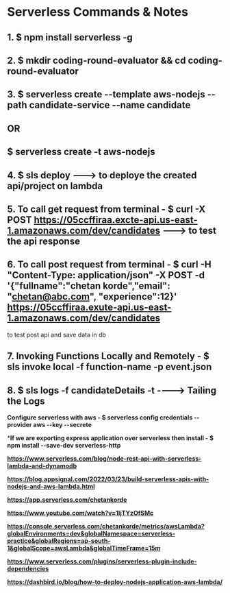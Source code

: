 # Serverless Commands & Notes

## 1. $ npm install serverless -g
## 2. $ mkdir coding-round-evaluator && cd coding-round-evaluator
## 3. $ serverless create --template aws-nodejs --path candidate-service --name candidate 
   ## OR
   ## $ serverless create -t aws-nodejs
## 4. $ sls deploy ---> to deploye the created api/project on lambda
## 5. To call get request from terminal - $ curl -X POST https://05ccffiraa.excte-api.us-east-1.amazonaws.com/dev/candidates   ---> to test the api response
## 6. To call post request from terminal -  $ curl -H "Content-Type: application/json" -X POST -d '{"fullname":"chetan korde","email": "chetan@abc.com", "experience":12}' https://05ccffiraa.exute-api.us-east-1.amazonaws.com/dev/candidates
   to test post api and save data in db
## 7. Invoking Functions Locally and Remotely - $ sls invoke local -f function-name -p event.json
## 8. $ sls logs -f candidateDetails -t  ----> Tailing the Logs

**Configure serverless with aws -  $ serverless config credentials --provider aws --key <key> --secrete <secret-key>**

***If we are exporting express application over serverless then install - $ npm install --save-dev serverless-http**

**https://www.serverless.com/blog/node-rest-api-with-serverless-lambda-and-dynamodb**

**https://blog.appsignal.com/2022/03/23/build-serverless-apis-with-nodejs-and-aws-lambda.html**

**https://app.serverless.com/chetankorde**

**https://www.youtube.com/watch?v=1IjTYzOfSMc**

**https://console.serverless.com/chetankorde/metrics/awsLambda?globalEnvironments=dev&globalNamespace=serverless-practice&globalRegions=ap-south-1&globalScope=awsLambda&globalTimeFrame=15m**

**https://www.serverless.com/plugins/serverless-plugin-include-dependencies**

**https://dashbird.io/blog/how-to-deploy-nodejs-application-aws-lambda/**



